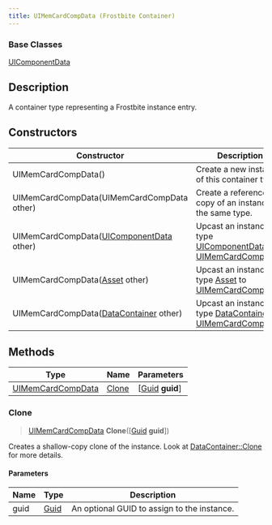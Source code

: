```yaml
---
title: UIMemCardCompData (Frostbite Container)
---
```

### Base Classes

[UIComponentData](UIComponentData)

## Description

A container type representing a Frostbite instance entry.

## Constructors

| Constructor                                                                  | Description                                                                                                               |
| ---------------------------------------------------------------------------- | ------------------------------------------------------------------------------------------------------------------------- |
| UIMemCardCompData()                                                          | Create a new instance of this container type.                                                                             |
| UIMemCardCompData(UIMemCardCompData other)                                   | Create a reference copy of an instance of the same type.                                                                  |
| UIMemCardCompData([UIComponentData](UIComponentData) other)                  | Upcast an instance of type [UIComponentData](UIComponentData) to [UIMemCardCompData](UIMemCardCompData).                  |
| UIMemCardCompData([Asset](Asset) other)                                      | Upcast an instance of type [Asset](Asset) to [UIMemCardCompData](UIMemCardCompData).                                      |
| UIMemCardCompData([DataContainer](/vext/ref/cls/shr/datacontainer) other) | Upcast an instance of type [DataContainer](/vext/ref/cls/shr/datacontainer) to [UIMemCardCompData](UIMemCardCompData). |

## Methods

| Type                                   | Name            | Parameters                                     |
| -------------------------------------- | --------------- | ---------------------------------------------- |
| [UIMemCardCompData](UIMemCardCompData) | [Clone](#clone) | \[[Guid](/vext/ref/cls/shr/guid) **guid**\] |

### Clone

> [UIMemCardCompData](UIMemCardCompData) **Clone**(\[[Guid](/vext/ref/cls/shr/guid) **guid**\])

Creates a shallow-copy clone of the instance. Look at [DataContainer::Clone](/vext/ref/cls/shr/datacontainer#clone) for more details.

#### Parameters

| Name | Type         | Description                                 |
| ---- | ------------ | ------------------------------------------- |
| guid | [Guid](Guid) | An optional GUID to assign to the instance. |
